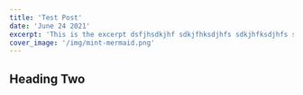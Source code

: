 ```yaml
---
title: 'Test Post'
date: 'June 24 2021'
excerpt: 'This is the excerpt dsfjhsdkjhf sdkjfhksdjhfs sdkjhfksdjhfs skdjhfkjsdhf ksdjhfksjdhfks ksjdhfkjsdhf'
cover_image: '/img/mint-mermaid.png'
---
```


## Heading Two